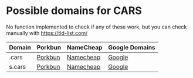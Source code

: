 # Possible domains for CARS

No function implemented to check if any of these work, but you can check manually with https://tld-list.com/

| Domain | Porkbun | NameCheap | Google Domains |
|---|---|---|---|
| .cars | [Porkbun](https://porkbun.com/checkout/search?prb=e814663da1&tlds=&idnLanguage=&search=search&q=.cars) | [Namecheap](https://www.namecheap.com/domains/registration/results/?domain=.cars) | [Google](https://domains.google.com/registrar/search?searchTerm=.cars) |
| s.cars | [Porkbun](https://porkbun.com/checkout/search?prb=e814663da1&tlds=&idnLanguage=&search=search&q=s.cars) | [Namecheap](https://www.namecheap.com/domains/registration/results/?domain=s.cars) | [Google](https://domains.google.com/registrar/search?searchTerm=s.cars) |
